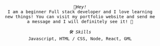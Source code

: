 <p align="center">
  <samp>
    <i>👋Hey!</i>
    <br> 
     I am a beginner Full stack developer and I love learning new things!
     You can visit my portfolio website and send me a message and I will definitely see it!  🥳
    <br>
    <br>
    <i>🛠 Skills</i>
    <br>
      Javascript, HTML / CSS, Node, React, GML
  </samp>
</p>
